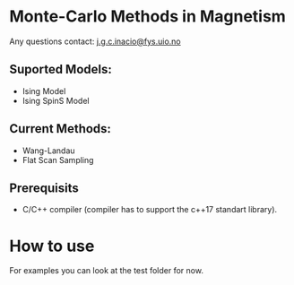 # Monte-Carlo Methods in Magnetism

Any questions contact: <j.g.c.inacio@fys.uio.no>

## Suported Models:
 * Ising Model
 * Ising SpinS Model

## Current Methods:
 * Wang-Landau 
 * Flat Scan Sampling 

## Prerequisits
 * C/C++ compiler (compiler has to support the c++17 standart library). 

# How to use

For examples you can look at the test folder for now.





		

